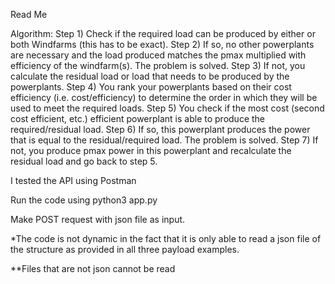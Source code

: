Read Me

Algorithm:
Step 1) Check if the required load can be produced by either or both Windfarms (this has to be exact).
Step 2) If so, no other powerplants are necessary and the load produced matches the pmax multiplied with efficiency of the windfarm(s). The problem is solved.
Step 3) If not, you calculate the residual load or load that needs to be produced by the powerplants.
Step 4) You rank your powerplants based on their cost efficiency (i.e. cost/efficiency) to determine the order in which they will be used to meet the required loads.
Step 5) You check if the most cost (second cost efficient, etc.) efficient powerplant is able to produce the required/residual load.
Step 6) If so, this powerplant produces the power that is equal to the residual/required load. The problem is solved.
Step 7) If not, you produce pmax power in this powerplant and recalculate the residual load and go back to step 5.

I tested the API using Postman

Run the code using python3 app.py

Make POST request with json file as input.

\*The code is not dynamic in the fact that it is only able to read a json file of the structure as provided in all three payload examples.

\*\*Files that are not json cannot be read
